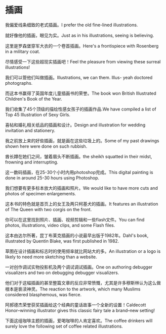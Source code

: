 # 插画

<p><span class="chinese">我偏爱线条细致的老式插画。</span><span class="english">I prefer the old fine-lined illustrations.</span></p>

<p><span class="chinese">就好像他的插画，眼见为实。</span><span class="english">Just as in his illustrations, seeing is believing.</span></p>

<p><span class="chinese">这里是罗森堡穿军大衣的一个卷首插画。</span><span class="english">Here's a frontispiece with Rosenberg in a military coat.</span></p>

<p><span class="chinese">尽情感受一下这些超现实插画吧！</span><span class="english">Feel the pleasure from viewing these surreal illustrations!</span></p>

<p><span class="chinese">我们可以管他们叫做插画。</span><span class="english">Illustrations, we can them. Illus- yeah doctored photographs.</span></p>

<p><span class="chinese">而这本书赢得了英国年度儿童插画书的荣誉。</span><span class="english">The book won British Illustrated Children's Book of the Year.</span></p>

<p><span class="chinese">我们收集了45个顶级的描绘性感女孩子的插画作品.</span><span class="english">We have compiled a list of Top 45 Illustration of Sexy Girls.</span></p>

<p><span class="chinese">喜帖和婚礼相关纸品的插画和设计。</span><span class="english">Design and illustration for wedding invitation and stationery.</span></p>

<p><span class="chinese">我之前放上来的好些插画，就是画在这些垃圾上的。</span><span class="english">Some of my past drawings shown here were done on such rubbish.</span></p>

<p><span class="chinese">酋长蹲在她们之间，皱着眉头不断插画。</span><span class="english">the sheikh squatted in their midst, frowning and interrupting.</span></p>

<p><span class="chinese">这一数码插画，在25-30个小时内用photoshop完成。</span><span class="english">This digital painting is done in around 25-30 hours using Photoshop.</span></p>

<p><span class="chinese">我们想要有更多标本放大的插画和照片。</span><span class="english">We would like to have more cuts and photos of specimen enlargements.</span></p>

<p><span class="chinese">这本书的特色就是首页上的女王及两只柯基犬的插画。</span><span class="english">It features an illustration of The Queen with two corgis on the front.</span></p>

<p><span class="chinese">你可以在这里找到照片、插画、视频剪辑和一些flash文件。</span><span class="english">You can find photos, illustrations, video clips, and some Flash files.</span></p>

<p><span class="chinese">这本由达尔所著，昆丁布莱克插画的小说最早出版于1982年。</span><span class="english">Dahl's book, illustrated by Quentin Blake, was first published in 1982.</span></p>

<p><span class="chinese">草图在设计插画和标志时的使用频率就比网站大的多。</span><span class="english">An illustration or a logo is likely to need more sketching than a website.</span></p>

<p><span class="chinese">一对创作调试实物投影机及两个调试调试插画。</span><span class="english">One on authoring debugger visualizers and two on debugging debugger visualizers.</span></p>

<p><span class="chinese">他们对于这幅插画的甚至整篇文章的反应非常愤慨，尤其是许多穆斯林认为这么做根本是亵渎神灵。</span><span class="english">The reaction to the artwork, which many Muslims considered blasphemous, was fierce.</span></p>

<p><span class="chinese">阿郝德杰荣誉获奖插画给这个经典的童话故事一个全新的设置！</span><span class="english">Caldecott Honor–winning illustrator gives this classic fairy tale a brand–new setting!</span></p>

<p><span class="chinese">下面这组咖啡主题的插画，爱喝咖啡的人肯定喜欢。</span><span class="english">The coffee drinkers will surely love the following set of coffee related illustrations.</span></p>

